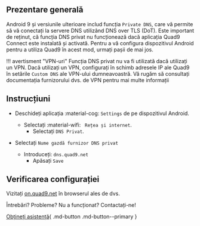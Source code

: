 ## Prezentare generală

Android 9 și versiunile ulterioare includ funcția `Private DNS`, care vă permite să vă conectați la servere DNS utilizând DNS over TLS (DoT). Este important de reținut, că funcția DNS privat nu funcționează dacă aplicația Quad9 Connect este instalată și activată. Pentru a vă configura dispozitivul Android pentru a utiliza Quad9 în acest mod, urmați pașii de mai jos.

!!! avertisment "VPN-uri"
    Funcția DNS privat nu va fi utilizată dacă utilizați un VPN. Dacă utilizați un VPN, configurați în schimb adresele IP ale Quad9 în setările `Custom DNS` ale VPN-ului dumneavoastră. Vă rugăm să consultați documentația furnizorului dvs. de VPN pentru mai multe informații

## Instrucțiuni

* Deschideți aplicația :material-cog: `Settings` de pe dispozitivul Android.
    * Selectați :material-wifi: ` Rețea și internet`.
        * Selectați `DNS Privat`.

* Selectați `Nume gazdă furnizor DNS privat`
    * Introduceți: `dns.quad9.net`
        * Apăsați `Save`

## Verificarea configurației

Vizitați [on.quad9.net](https://on.quad9.net) în browserul ales de dvs.

Întrebări? Probleme? Nu a funcționat? Contactați-ne!

[Obțineți asistență](https://quad9.net/support/contact){ .md-button .md-button--primary }
